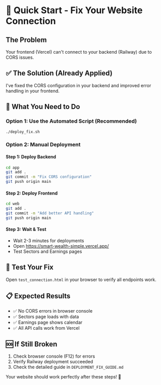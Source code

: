 # 🚀 Quick Start - Fix Your Website Connection

## The Problem
Your frontend (Vercel) can't connect to your backend (Railway) due to CORS issues.

## ✅ The Solution (Already Applied)
I've fixed the CORS configuration in your backend and improved error handling in your frontend.

## 🎯 What You Need to Do

### Option 1: Use the Automated Script (Recommended)
```bash
./deploy_fix.sh
```

### Option 2: Manual Deployment

#### Step 1: Deploy Backend
```bash
cd app
git add .
git commit -m "Fix CORS configuration"
git push origin main
```

#### Step 2: Deploy Frontend
```bash
cd web
git add .
git commit -m "Add better API handling"
git push origin main
```

#### Step 3: Wait & Test
- Wait 2-3 minutes for deployments
- Open https://smart-wealth-simple.vercel.app/
- Test Sectors and Earnings pages

## 🧪 Test Your Fix
Open `test_connection.html` in your browser to verify all endpoints work.

## 📋 Expected Results
- ✅ No CORS errors in browser console
- ✅ Sectors page loads with data
- ✅ Earnings page shows calendar
- ✅ All API calls work from Vercel

## 🆘 If Still Broken
1. Check browser console (F12) for errors
2. Verify Railway deployment succeeded
3. Check the detailed guide in `DEPLOYMENT_FIX_GUIDE.md`

Your website should work perfectly after these steps! 🎉
